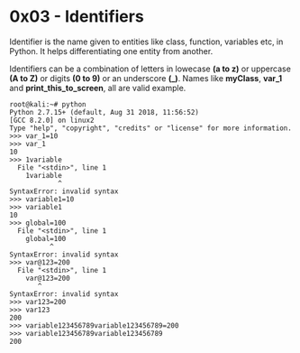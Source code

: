 # 0x03 - Identifiers

Identifier is the name given to entities like class, function, variables etc, in Python. It helps differentiating one entity from another.

Identifiers can be a combination of letters in lowecase **(a to z)** or uppercase **(A to Z)**  or digits **(0 to 9)** or an underscore **(_)**. Names like **myClass**, **var_1** and **print_this_to_screen**, all are valid example.

```
root@kali:~# python
Python 2.7.15+ (default, Aug 31 2018, 11:56:52) 
[GCC 8.2.0] on linux2
Type "help", "copyright", "credits" or "license" for more information.
>>> var_1=10
>>> var_1
10
>>> 1variable
  File "<stdin>", line 1
    1variable
            ^
SyntaxError: invalid syntax
>>> variable1=10
>>> variable1
10
>>> global=100
  File "<stdin>", line 1
    global=100
          ^
SyntaxError: invalid syntax
>>> var@123=200
  File "<stdin>", line 1
    var@123=200
       ^
SyntaxError: invalid syntax
>>> var123=200
>>> var123
200
>>> variable123456789variable123456789=200
>>> variable123456789variable123456789
200
```